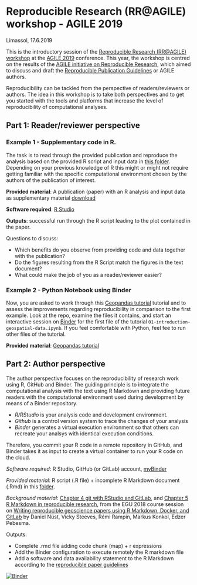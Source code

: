 # Reproducible Research (RR@AGILE) workshop - AGILE 2019
Limassol, 17.6.2019

This is the introductory session of the [Reproducible Research (RR@AGILE) workshop](https://o2r.info/reproducible-agile/2019/) at the [AGILE 2019](https://agile-online.org/) conference. This year, the workshop is centred on the results of the [AGILE initiative on Reproducible Research](https://o2r.info/reproducible-agile/initiative/), which aimed to discuss and draft the [Reproducible Publication Guidelines](https://osf.io/phmce/) or AGILE authors.

Reproducibility can be tackled from the perspective of readers/reviewers or authors. The idea in this workshop is to take both perspectives and to get you started with the tools and platforms that increase the level of reproducibility of computational analyses.

## Part 1: Reader/reviewer perspective

### Example 1 - Supplementary code in R.

The task is to read through the provided publication and reproduce the analysis based on the provided R script and input data in [this folder](https://github.com/cgranell/agile2019/tree/master/Readers_Example1). Depending on your previous knowledge of R this might or might not require getting familiar with the specific computational environment chosen by the authors of the publication of interest. 


**Provided material**: A publication (paper) with an R analysis and input data as supplementary material [download](https://github.com/cgranell/agile2019/tree/master/Readers_Example1)  

**Software required**: [R Studio](https://www.rstudio.com/products/rstudio/download/)

**Outputs**: successful run through the R script leading to the plot contained in the paper.

Questions to discuss:
* Which benefits do you observe from providing code and data together with the publication?
* Do the figures resulting from the R Script match the figures in the text document?
* What could make the job of you as a reader/reviewer easier?


### Example 2 - Python Notebook using Binder
Now, you are asked to work through this [Geopandas tutorial](https://github.com/jorisvandenbossche/geopandas-tutorial) tutorial and to assess the improvements regarding reproducibility in comparison to the first example. 
Look at the repo, examine the files it contains, and start an interactive session on [Binder](https://mybinder.org/) for the first file of the tutorial `01-introduction-geospatial-data.ipynb`. If you feel comfortable with Python, feel fee to run other files of the tutorial.

**Provided material**: [Geopandas tutorial](https://github.com/jorisvandenbossche/geopandas-tutorial)


## Part 2: Author perspective

The author perspective focuses on the reproducibility of research work using R, GitHub and Binder. The guiding principle is to integrate the computational analysis with the text using R Markdown and providing future readers with the computational environment used during development by means of a Binder repository. 
* _R/RStudio_ is your analysis code and development environment. 
* _Github_ is a control version system to trace the changes of your analysis
* _Binder_ generates a virtual execution environment so that others can recreate your analsys with identical execution conditions. 

Therefore, you commit your R code in a remote repository in GitHub, and Binder takes it as input to create a virtual container to run your R code on the cloud.

*Software required*: R Studio, GitHub (or GitLab) account, [myBinder](https://mybinder.org/)

*Provided material*: R script (.R file) + incomplete R Markdown document (.Rmd) in this [folder](https://github.com/cgranell/agile2019/tree/master/Authors_Example1). 

*Background material*: [Chapter 4 git with RStudio and GitLab](https://vickysteeves.gitlab.io/repro-papers/git.html), and [Chapter 5 R Markdown in reproducible research](https://vickysteeves.gitlab.io/repro-papers/r-markdown-in-reproducible-research.html), from the  EGU 2018 course session on [Writing reproducible geoscience papers using R Markdown, Docker, and GitLab](https://vickysteeves.gitlab.io/repro-papers/index.html) by Daniel Nüst, Vicky Steeves, Rémi Rampin, Markus Konkol, Edzer Pebesma.

Outputs: 
* Complete .rmd file adding code chunk (map) + r expressions
* Add the Binder configuration to execute remotely the R markdown file
* Add a software and data availability statement to the R Markdown according to the [reproducible paper guidelines](https://osf.io/c8peu/)


[![Binder](https://mybinder.org/badge_logo.svg)](https://mybinder.org/v2/gh/cgranell/agile2019/master)
